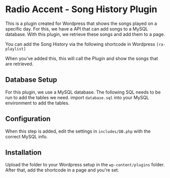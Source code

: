 # Radio Accent - Song History Plugin
This is a plugin created for Wordpress that shows the songs played on a specific day.
For this, we have a API that can add songs to a MySQL database. With this plugin, we retrieve these songs and add them to a page.

You can add the Song History via the following shortcode in Wordpress `[ra-playlist]`

When you've added this, this will call the Plugin and show the songs that are retrieved.

## Database Setup
For this plugin, we use a MySQL database. The following SQL needs to be run to add the tables we need.
import `database.sql` into your MySQL environment to add the tables.

## Configuration
When this step is added, edit the settings in `includes/DB.php` with the correct MySQL info.

## Installation
Upload the folder to your Wordpress setup in the `wp-content/plugins` folder. After that, add the shortcode in a page and you're set.
